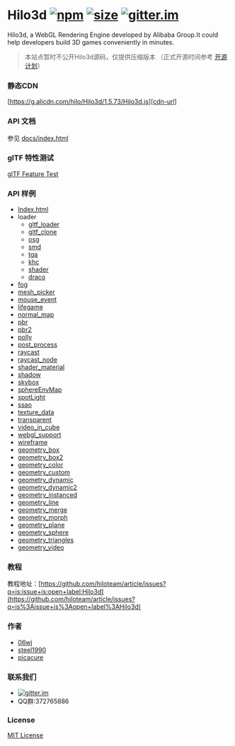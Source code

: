 # Hilo3d [![npm][npm-image]][npm-url] [![size][size-image]][cdn-url] [![gitter.im][gitter-image]][gitter-url]

Hilo3d, a WebGL Rendering Engine developed by Alibaba Group.It could help developers build 3D games conveniently in minutes.

> 本站点暂时不公开Hilo3d源码，仅提供压缩版本 （正式开源时间参考 [开源计划](https://github.com/hiloteam/Hilo3d/issues/4)）

### 静态CDN
[https://g.alicdn.com/hilo/Hilo3d/1.5.73/Hilo3d.js][cdn-url]

### API 文档

参见 [docs/index.html](https://hiloteam.github.io/Hilo3d/docs/index.html)

### glTF 特性测试
[glTF Feature Test](https://cx20.github.io/gltf-test/?engines=Hilo3d)

### API 样例

  * [Index.html](https://hiloteam.github.io/Hilo3d/docs/index.html)
  * loader
    * [gltf_loader](https://hiloteam.github.io/Hilo3d/examples/loader/glTF_loader.html)
    * [gltf_clone](https://hiloteam.github.io/Hilo3d/examples/loader/glTF_clone.html)
    * [osg](https://hiloteam.github.io/Hilo3d/examples/loader/osg/osg_loader.html)
    * [smd](https://hiloteam.github.io/Hilo3d/examples/loader/smd/smd_loader.html)
    * [tga](https://hiloteam.github.io/Hilo3d/examples/loader/tga/tga_loader.html)
    * [khc](https://hiloteam.github.io/Hilo3d/examples/loader/khc/khc.html)
    * [shader](https://hiloteam.github.io/Hilo3d/examples/loader/shader/shader_loader.html)
    * [draco](https://hiloteam.github.io/Hilo3d/examples/loader/draco/draco_loader.html)
  * [fog](https://hiloteam.github.io/Hilo3d/examples/fog.html)
  * [mesh_picker](https://hiloteam.github.io/Hilo3d/examples/mesh_picker.html)
  * [mouse_event](https://hiloteam.github.io/Hilo3d/examples/mouse_event.html)
  * [lifegame](https://hiloteam.github.io/Hilo3d/examples/lifegame.html)
  * [normal_map](https://hiloteam.github.io/Hilo3d/examples/normal_map.html)
  * [pbr](https://hiloteam.github.io/Hilo3d/examples/pbr.html)
  * [pbr2](https://hiloteam.github.io/Hilo3d/examples/pbr2.html)
  * [polly](https://hiloteam.github.io/Hilo3d/examples/polly.html)
  * [post_process](https://hiloteam.github.io/Hilo3d/examples/post_process.html)
  * [raycast](https://hiloteam.github.io/Hilo3d/examples/raycast.html)
  * [raycast_node](https://hiloteam.github.io/Hilo3d/examples/raycast_node.html)
  * [shader_material](https://hiloteam.github.io/Hilo3d/examples/shader_material.html)
  * [shadow](https://hiloteam.github.io/Hilo3d/examples/shadow.html)
  * [skybox](https://hiloteam.github.io/Hilo3d/examples/skybox.html)
  * [sphereEnvMap](https://hiloteam.github.io/Hilo3d/examples/sphereEnvMap.html)
  * [spotLight](https://hiloteam.github.io/Hilo3d/examples/spotLight.html)
  * [ssao](https://hiloteam.github.io/Hilo3d/examples/ssao.html)
  * [texture_data](https://hiloteam.github.io/Hilo3d/examples/texture_data.html)
  * [transparent](https://hiloteam.github.io/Hilo3d/examples/transparent.html)
  * [video_in_cube](https://hiloteam.github.io/Hilo3d/examples/video_in_cube.html)
  * [webgl_support](https://hiloteam.github.io/Hilo3d/examples/webgl_support.html)
  * [wireframe](https://hiloteam.github.io/Hilo3d/examples/wireframe.html)
  * [geometry_box](https://hiloteam.github.io/Hilo3d/examples/geometry_box.html)
  * [geometry_box2](https://hiloteam.github.io/Hilo3d/examples/geometry_box2.html)
  * [geometry_color](https://hiloteam.github.io/Hilo3d/examples/geometry_color.html)
  * [geometry_custom](https://hiloteam.github.io/Hilo3d/examples/geometry_custom.html)
  * [geometry_dynamic](https://hiloteam.github.io/Hilo3d/examples/geometry_dynamic.html)
  * [geometry_dynamic2](https://hiloteam.github.io/Hilo3d/examples/geometry_dynamic2.html)
  * [geometry_instanced](https://hiloteam.github.io/Hilo3d/examples/geometry_instanced.html)
  * [geometry_line](https://hiloteam.github.io/Hilo3d/examples/geometry_line.html)
  * [geometry_merge](https://hiloteam.github.io/Hilo3d/examples/geometry_merge.html)
  * [geometry_morph](https://hiloteam.github.io/Hilo3d/examples/geometry_morph.html)
  * [geometry_plane](https://hiloteam.github.io/Hilo3d/examples/geometry_plane.html)
  * [geometry_sphere](https://hiloteam.github.io/Hilo3d/examples/geometry_sphere.html)
  * [geometry_triangles](https://hiloteam.github.io/Hilo3d/examples/geometry_triangles.html)
  * [geometry_video](https://hiloteam.github.io/Hilo3d/examples/geometry_video.html)

### 教程

教程地址：[https://github.com/hiloteam/article/issues?q=is:issue+is:open+label:Hilo3d](https://github.com/hiloteam/article/issues?q=is%3Aissue+is%3Aopen+label%3AHilo3d)

### 作者

 * [06wj](https://github.com/06wj)
 * [steel1990](https://github.com/steel1990)
 * [picacure](https://github.com/picacure)

### 联系我们

  * [![gitter.im][gitter-image]][gitter-url]
  * QQ群:372765886

### License

[MIT License](http://en.wikipedia.org/wiki/MIT_License)

[gitter-image]: https://img.shields.io/badge/GITTER-join%20chat-green.svg?style=flat-square
[gitter-url]: https://gitter.im/hiloteam/Hilo3d?utm_source=badge&utm_medium=badge&utm_campaign=pr-badge&utm_content=badge
[npm-image]: https://img.shields.io/npm/v/hilo3d.svg?style=flat-square
[npm-url]: https://www.npmjs.com/package/hilo3d
[size-image]:http://img.badgesize.io/hiloteam/hilo3d/master/build/Hilo3d.js.svg?compression=gzip&style=flat-square
[cdn-url]: https://g.alicdn.com/hilo/Hilo3d/1.5.73/Hilo3d.js
